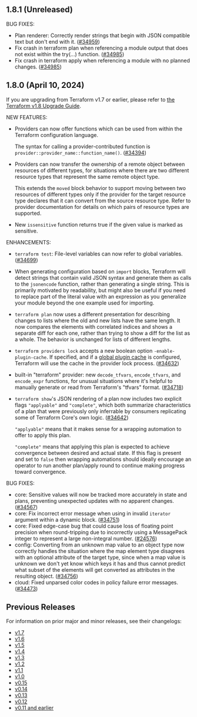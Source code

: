 ## 1.8.1 (Unreleased)

BUG FIXES:

* Plan renderer: Correctly render strings that begin with JSON compatible text but don't end with it. ([#34959](https://github.com/hashicorp/terraform/pull/34959))
* Fix crash in terraform plan when referencing a module output that does not exist within the try(...) function. ([#34985](https://github.com/hashicorp/terraform/pull/34985))
* Fix crash in terraform apply when referencing a module with no planned changes. ([#34985](https://github.com/hashicorp/terraform/pull/34985))

## 1.8.0 (April 10, 2024)

If you are upgrading from Terraform v1.7 or earlier, please refer to
[the Terraform v1.8 Upgrade Guide](https://developer.hashicorp.com/terraform/language/v1.8.x/upgrade-guides).

NEW FEATURES:

* Providers can now offer functions which can be used from within the Terraform configuration language.

    The syntax for calling a provider-contributed function is `provider::provider_name::function_name()`. ([#34394](https://github.com/hashicorp/terraform/issues/34394))
* Providers can now transfer the ownership of a remote object between resources of different types, for situations where there are two different resource types that represent the same remote object type.

    This extends the `moved` block behavior to support moving between two resources of different types only if the provider for the target resource type declares that it can convert from the source resource type. Refer to provider documentation for details on which pairs of resource types are supported.
* New `issensitive` function returns true if the given value is marked as sensitive.

ENHANCEMENTS:

* `terraform test`: File-level variables can now refer to global variables. ([#34699](https://github.com/hashicorp/terraform/issues/34699))
* When generating configuration based on `import` blocks, Terraform will detect strings that contain valid JSON syntax and generate them as calls to the `jsonencode` function, rather than generating a single string. This is primarily motivated by readability, but might also be useful if you need to replace part of the literal value with an expression as you generalize your module beyond the one example used for importing.
* `terraform plan` now uses a different presentation for describing changes to lists where the old and new lists have the same length. It now compares the elements with correlated indices and shows a separate diff for each one, rather than trying to show a diff for the list as a whole. The behavior is unchanged for lists of different lengths.
* `terraform providers lock` accepts a new boolean option `-enable-plugin-cache`. If specified, and if a [global plugin cache](https://developer.hashicorp.com/terraform/cli/config/config-file#provider-plugin-cache) is configured, Terraform will use the cache in the provider lock process. ([#34632](https://github.com/hashicorp/terraform/issues/34632))
* built-in "terraform" provider: new `decode_tfvars`, `encode_tfvars`, and `encode_expr` functions, for unusual situations where it's helpful to manually generate or read from Terraform's "tfvars" format. ([#34718](https://github.com/hashicorp/terraform/issues/34718))
* `terraform show`'s JSON rendering of a plan now includes two explicit flags `"applyable"` and `"complete"`, which both summarize characteristics of a plan that were previously only inferrable by consumers replicating some of Terraform Core's own logic. ([#34642](https://github.com/hashicorp/terraform/issues/34642))

    `"applyable"` means that it makes sense for a wrapping automation to offer to apply this plan.

    `"complete"` means that applying this plan is expected to achieve convergence between desired and actual state. If this flag is present and set to `false` then wrapping automations should ideally encourage an operator to run another plan/apply round to continue making progress toward convergence.

BUG FIXES:

* core: Sensitive values will now be tracked more accurately in state and plans, preventing unexpected updates with no apparent changes. ([#34567](https://github.com/hashicorp/terraform/issues/34567))
* core: Fix incorrect error message when using in invalid `iterator` argument within a dynamic block. ([#34751](https://github.com/hashicorp/terraform/issues/34751))
* core: Fixed edge-case bug that could cause loss of floating point precision when round-tripping due to incorrectly using a MessagePack integer to represent a large non-integral number. ([#24576](https://github.com/hashicorp/terraform/issues/24576))
* config: Converting from an unknown map value to an object type now correctly handles the situation where the map element type disagrees with an optional attribute of the target type, since when a map value is unknown we don't yet know which keys it has and thus cannot predict what subset of the elements will get converted as attributes in the resulting object. ([#34756](https://github.com/hashicorp/terraform/issues/34756))
* cloud: Fixed unparsed color codes in policy failure error messages. ([#34473](https://github.com/hashicorp/terraform/issues/34473))

## Previous Releases

For information on prior major and minor releases, see their changelogs:

* [v1.7](https://github.com/hashicorp/terraform/blob/v1.7/CHANGELOG.md)
* [v1.6](https://github.com/hashicorp/terraform/blob/v1.6/CHANGELOG.md)
* [v1.5](https://github.com/hashicorp/terraform/blob/v1.5/CHANGELOG.md)
* [v1.4](https://github.com/hashicorp/terraform/blob/v1.4/CHANGELOG.md)
* [v1.3](https://github.com/hashicorp/terraform/blob/v1.3/CHANGELOG.md)
* [v1.2](https://github.com/hashicorp/terraform/blob/v1.2/CHANGELOG.md)
* [v1.1](https://github.com/hashicorp/terraform/blob/v1.1/CHANGELOG.md)
* [v1.0](https://github.com/hashicorp/terraform/blob/v1.0/CHANGELOG.md)
* [v0.15](https://github.com/hashicorp/terraform/blob/v0.15/CHANGELOG.md)
* [v0.14](https://github.com/hashicorp/terraform/blob/v0.14/CHANGELOG.md)
* [v0.13](https://github.com/hashicorp/terraform/blob/v0.13/CHANGELOG.md)
* [v0.12](https://github.com/hashicorp/terraform/blob/v0.12/CHANGELOG.md)
* [v0.11 and earlier](https://github.com/hashicorp/terraform/blob/v0.11/CHANGELOG.md)
